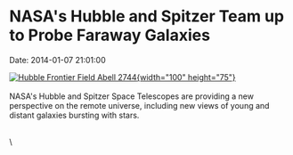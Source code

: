 NASA\'s Hubble and Spitzer Team up to Probe Faraway Galaxies
============================================================

Date: 2014-01-07 21:01:00

[![Hubble Frontier Field Abell
2744](http://www.jpl.nasa.gov/images/hubble/20140107/pia17569-th.jpg){width="100"
height="75"}](http://www.jpl.nasa.gov/news/news.php?release=2014-007&rn=news.xml&rst=4009)\
\
NASA\'s Hubble and Spitzer Space Telescopes are providing a new
perspective on the remote universe, including new views of young and
distant galaxies bursting with stars.

\
\
